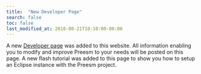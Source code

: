 ```yaml
---
title:  "New Developer Page"
search: false
toc: false
last_modified_at: 2018-08-21T10:10:00-00:00
---
```


A new [Developer page](/docs/#developer-documentation) was added to this website. All information enabling you to modify and improve Preesm to your needs will be posted on this page. A new flash tutorial was added to this page to show you how to setup an Eclipse instance with the Preesm project.
